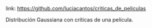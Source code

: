 link: https://github.com/luciacantos/criticas_de_peliculas

Distribución Gaussiana con críticas de una película.

